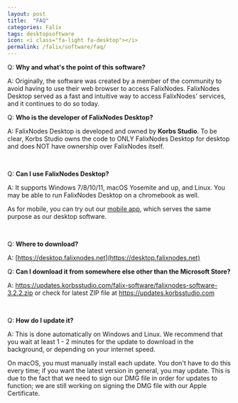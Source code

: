 ```yaml
---
layout: post
title:  "FAQ"
categories: Falix
tags: desktopsoftware
icon: <i class="fa-light fa-desktop"></i>
permalink: /falix/software/faq/
---
```


Q: **Why and what's the point of this software?**

A: Originally, the software was created by a member of the community to avoid having to use their web browser to access FalixNodes. FalixNodes Desktop served as a fast and intuitive way to access FalixNodes' services, and it continues to do so today.

Q: **Who is the developer of FalixNodes Desktop?**

A: FalixNodes Desktop is developed and owned by **Korbs Studio**. To be clear, Korbs Studio owns the code to ONLY FalixNodes Desktop for desktop and does NOT have ownership over FalixNodes itself.

<br>

Q: **Can I use FalixNodes Desktop?**

A: It supports Windows 7/8/10/11, macOS Yosemite and up, and Linux. You may be able to run FalixNodes Desktop on a chromebook as well.

As for mobile, you can try out our [mobile app](https://falixnodes.net/app/), which serves the same purpose as our desktop software.

<br>

Q: **Where to download?**

A: [https://desktop.falixnodes.net](https://desktop.falixnodes.net)

Q: **Can I download it from somewhere else other than the Microsoft Store?**

A: https://updates.korbsstudio.com/falix-software/falixnodes-software-3.2.2.zip or check for latest ZIP file at https://updates.korbsstudio.com

<br>

Q: **How do I update it?**

A: This is done automatically on Windows and Linux. We recommend that you wait at least 1 - 2 minutes for the update to download in the background, or depending on your internet speed.

On macOS, you must manually install each update. You don't have to do this every time; if you want the latest version in general, you may update. This is due to the fact that we need to sign our DMG file in order for updates to function; we are still working on signing the DMG file with our Apple Certificate.